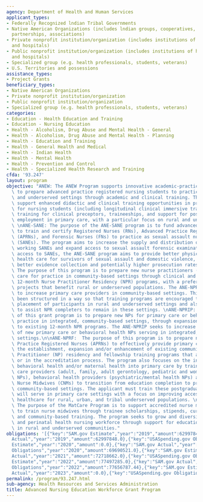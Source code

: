 ```yaml
---
agency: Department of Health and Human Services
applicant_types:
- Federally Recognized lndian Tribal Governments
- Native American Organizations (includes lndian groups, cooperatives, corporations,
  partnerships, associations)
- Private nonprofit institution/organization (includes institutions of higher education
  and hospitals)
- Public nonprofit institution/organization (includes institutions of higher education
  and hospitals)
- Specialized group (e.g. health professionals, students, veterans)
- U.S. Territories and possessions
assistance_types:
- Project Grants
beneficiary_types:
- Native American Organizations
- Private nonprofit institution/organization
- Public nonprofit institution/organization
- Specialized group (e.g. health professionals, students, veterans)
categories:
- Education - Health Education and Training
- Education - Nursing Education
- Health - Alcoholism, Drug Abuse and Mental Health - General
- Health - Alcoholism, Drug Abuse and Mental Health - Planning
- Health - Education and Training
- Health - General Health and Medical
- Health - Indian Health
- Health - Mental Health
- Health - Prevention and Control
- Health - Specialized Health Research and Training
cfda: '93.247'
layout: program
objective: "ANEW: The ANEW Program supports innovative academic-practice partnerships\
  \ to prepare advanced practice registered nursing students to practice in rural\
  \ and underserved settings through academic and clinical training. The partnerships\
  \ support enhanced didactic and clinical training opportunities in primary care\
  \ for nursing students (including longitudinal clinical immersive training experiences),\
  \ training for clinical preceptors, traineeships, and support for post-graduate\
  \ employment in primary care, with a particular focus on rural and underserved populations.\
  \ \nANE-SANE: The purpose of the ANE-SANE program is to fund advanced nursing education\
  \ to train and certify Registered Nurses (RNs), Advanced Practice Registered Nurses\
  \ (APRNs), and Forensic Nurses (FNs) to practice as sexual assault nurse examiners\
  \ (SANEs). The program aims to increase the supply and distribution of qualified\
  \ working SANEs and expand access to sexual assault forensic examinations. By expanding\
  \ access to SANEs, the ANE-SANE program aims to provide better physical and mental\
  \ health care for survivors of sexual assault and domestic violence, leading to\
  \ better evidence collection and potentially higher prosecution rates. \nANE-NPR:\
  \ The purpose of this program is to prepare new nurse practitioners (NPs) in primary\
  \ care for practice in community-based settings through clinical and academic focused\
  \ 12-month Nurse Practitioner Residency (NPR) programs, with a preference for those\
  \ projects that benefit rural or underserved populations. The ANE-NPR Program seeks\
  \ to increase primary care providers in community-based settings. This program has\
  \ been structured in a way so that training programs are encouraged to support the\
  \ placement of participants in rural and underserved settings and also find ways\
  \ to assist NPR completers to remain in these settings. \nANE-NPRIP: The purpose\
  \ of this grant program is to prepare new NPs for primary care or behavioral health\
  \ practice in integrated, community-based settings, through expansions and/or enhancements\
  \ to existing 12-month NPR programs. The ANE-NPRIP seeks to increase the number\
  \ of new primary care or behavioral health NPs serving in integrated, community-based\
  \ settings.\n\nANE-NPRF:  The purpose of this program is to prepare new Advanced\
  \ Practice Registered Nurses (APRNs) to effectively provide primary care by supporting\
  \ the establishment, expansion and/or enhancement of existing community-based Nurse\
  \ Practitioner (NP) residency and fellowship training programs that are accredited\
  \ or in the accreditation process. The program also focuses on the integration of\
  \ behavioral health and/or maternal health into primary care by training new primary\
  \ care providers (adult, family, adult gerontology, pediatric and women\u2019s health\
  \ NPs), behavioral health providers (psychiatric/mental health NPs) and/or Certified\
  \ Nurse Midwives (CNMs) to transition from education completion to practice, in\
  \ community-based settings. The applicant must train these postgraduate APRNs who\
  \ will serve in primary care settings with a focus on improving access to quality\
  \ healthcare for rural, urban, and tribal underserved populations. \n\n \n\nMatCare:\
  \ The purpose of the MatCare Program is to support accredited nurse midwifery programs\
  \ to train nurse midwives through trainee scholarships, stipends, curriculum enhancement,\
  \ and community-based training. The program seeks to grow and diversify the maternal\
  \ and perinatal health nursing workforce through support for education and training\
  \ in rural and underserved communities."
obligations: '[{"key":"SAM.gov Estimate","year":"2019","amount":62997848.0},{"key":"SAM.gov
  Actual","year":"2019","amount":62997848.0},{"key":"USASpending.gov Obligations","year":"2019","amount":66154333.0},{"key":"SAM.gov
  Estimate","year":"2020","amount":0.0},{"key":"SAM.gov Actual","year":"2020","amount":72847955.0},{"key":"USASpending.gov
  Obligations","year":"2020","amount":69690521.0},{"key":"SAM.gov Estimate","year":"2021","amount":75097119.0},{"key":"SAM.gov
  Actual","year":"2021","amount":72718662.0},{"key":"USASpending.gov Obligations","year":"2021","amount":71980049.67},{"key":"SAM.gov
  Estimate","year":"2022","amount":77497285.0},{"key":"SAM.gov Actual","year":"2022","amount":77497285.0},{"key":"USASpending.gov
  Obligations","year":"2022","amount":77656787.44},{"key":"SAM.gov Estimate","year":"2023","amount":87081446.0},{"key":"SAM.gov
  Actual","year":"2023","amount":0.0},{"key":"USASpending.gov Obligations","year":"2023","amount":78553439.1}]'
permalink: /program/93.247.html
sub-agency: Health Resources and Services Administration
title: Advanced Nursing Education Workforce Grant Program
---
```

